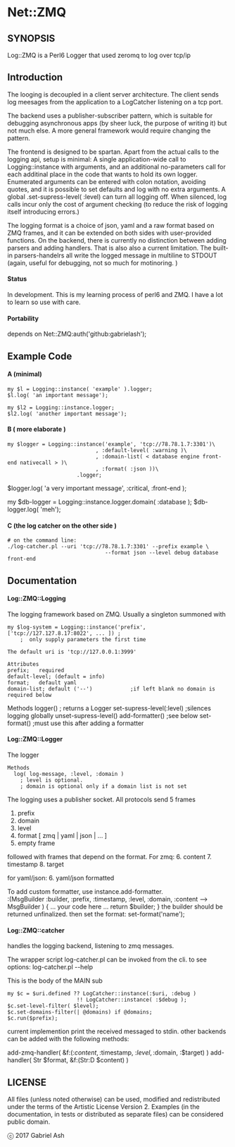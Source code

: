 # Net::ZMQ

## SYNOPSIS

Log::ZMQ is a Perl6 Logger that used zeromq to log over tcp/ip

## Introduction

The looging is decoupled in a client server architecture. The client sends
log meesages from the application to a LogCatcher listening on a tcp port.

The backend uses a publisher-subscriber pattern, which is suitable for
debugging asynchronous apps (by sheer luck, the purpose of writing it)
but not much else. A more general framework would require changing the pattern.

The frontend is designed to be spartan. Apart from the actual calls to the logging
api, setup is minimal: A single application-wide call to Logging::instance with
arguments, and an additional no-parameters call for each additinal place in the
code that wants to hold its own logger. Enumerated arguments can be entered with
colon notation, avoiding quotes, and it is possible to set defaults and log
with no extra arguments. A global .set-supress-level( :level)  can turn all
logging off. When silenced, log calls incur only the cost of argument checking (to
reduce the risk of logging itself introducing errors.)

The logging format is a choice of json, yaml and a raw format based on ZMQ frames,
and it can be extended on both sides with user-provided functions. On the backend,
there is currently no distinction between adding parsers and adding handlers. That
is also also a current limitation. The built-in parsers-handelrs all write the logged
message in multiline to STDOUT (again, useful for debugging, not so
much for motinoring. )

#### Status

In development. This is my learning process of perl6 and ZMQ. I have a lot to learn so use with care.


#### Portability
  depends on Net::ZMQ:auth('github:gabrielash');

## Example Code

#### A (minimal)
    my $l = Logging::instance( 'example' ).logger;
    $l.log( 'an important message');

    my $l2 = Logging::instance.logger;
    $l2.log( 'another important message');

#### B ( more elaborate )
    my $logger = Logging::instance('example', 'tcp://78.78.1.7:3301')\
                                , :default-level( :warning )\
                                , :domain-list( < database engine front-end nativecall > )\
                                , :format( :json ))\
                          .logger;      

  $logger.log( 'a very important message', :critical, :front-end );

  my $db-logger = Logging::instance.logger.domain( :database );
  $db-logger.log( 'meh');

#### C (the log catcher on the other side )
    # on the command line:
    ./log-catcher.pl --uri 'tcp://78.78.1.7:3301' --prefix example \
                        	       --format json --level debug database front-end

## Documentation

#### Log::ZMQ::Logging

  The logging framework based on ZMQ. Usually a singleton summoned with

    my $log-system = Logging::instance('prefix', ['tcp://127.127.8.17:8022', ... ]) ;
        ;  only supply parameters the first time

    The default uri is 'tcp://127.0.0.1:3999'

    Attributes
    prefix;   required
    default-level; (default = info)
    format;   default yaml
    domain-list; default ('--')            ;if left blank no domain is required below

  Methods
    logger()  ; returns a Logger
    set-supress-level(:level)               ;silences logging globally
    unset-supress-level()
    add-formatter()                         ;see below
    set-format()                            ;must use this after adding a formatter


#### Log::ZMQ::Logger

The logger

    Methods
      log( log-message, :level, :domain )
        ; level is optional.
        ; domain is optional only if a domain list is not set


The logging uses a publisher socket. All protocols send 5 frames
  1. prefix
  2. domain
  3. level
  4. format [ zmq | yaml | json | ... ]
  5. empty frame

followed with frames that depend on the format.
For zmq:
  6. content
  7. timestamp
  8. target

for yaml/json:
  6. yaml/json formatted  

To add custom formatter, use instance.add-formatter.  
  :(MsgBuilder :builder, :prefix, :timestamp, :level, :domain,  :content
                        --> MsgBuilder ) {
  ... your code here ...
  return $builder;
  }
    the builder should be returned unfinalized.
  then set the format:
    set-format('name');

#### Log::ZMQ::catcher

handles the logging backend, listening to zmq messages.

The wrapper script log-catcher.pl can be invoked from the cli. to see options:
    log-catcher.pl --help

This is the body of the MAIN sub

    my $c = $uri.defined ?? LogCatcher::instance(:$uri, :debug )
                          !! LogCatcher::instance( :$debug );
    $c.set-level-filter( $level);
    $c.set-domains-filter(| @domains) if @domains;
    $c.run($prefix);

current implemention print the received messaged to stdin. other backends can be added
with the following methods:

  add-zmq-handler( &f:(:$content, :$timestamp, :$level, :$domain, :$target) )
  add-handler( Str $format,  &f:(Str:D $content) )


## LICENSE

All files (unless noted otherwise) can be used, modified and redistributed
under the terms of the Artistic License Version 2. Examples (in the
documentation, in tests or distributed as separate files) can be considered
public domain.

ⓒ 2017 Gabriel Ash
